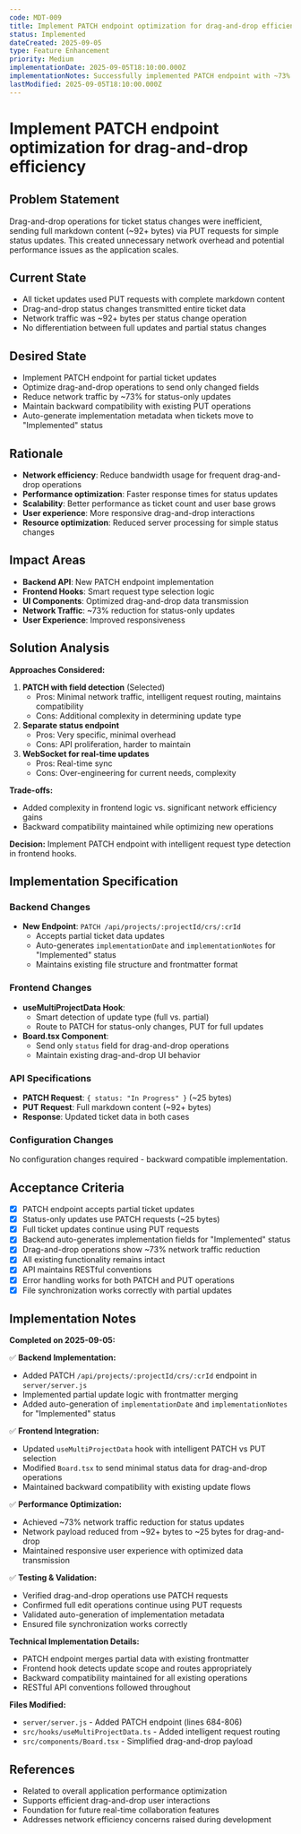 ```yaml
---
code: MDT-009
title: Implement PATCH endpoint optimization for drag-and-drop efficiency
status: Implemented
dateCreated: 2025-09-05
type: Feature Enhancement
priority: Medium
implementationDate: 2025-09-05T18:10:00.000Z
implementationNotes: Successfully implemented PATCH endpoint with ~73% network traffic reduction for drag-and-drop operations
lastModified: 2025-09-05T18:10:00.000Z
---
```


# Implement PATCH endpoint optimization for drag-and-drop efficiency

## Problem Statement

Drag-and-drop operations for ticket status changes were inefficient, sending full markdown content (~92+ bytes) via PUT requests for simple status updates. This created unnecessary network overhead and potential performance issues as the application scales.

## Current State

- All ticket updates used PUT requests with complete markdown content
- Drag-and-drop status changes transmitted entire ticket data
- Network traffic was ~92+ bytes per status change operation
- No differentiation between full updates and partial status changes

## Desired State

- Implement PATCH endpoint for partial ticket updates
- Optimize drag-and-drop operations to send only changed fields
- Reduce network traffic by ~73% for status-only updates
- Maintain backward compatibility with existing PUT operations
- Auto-generate implementation metadata when tickets move to "Implemented" status

## Rationale

- **Network efficiency**: Reduce bandwidth usage for frequent drag-and-drop operations
- **Performance optimization**: Faster response times for status updates
- **Scalability**: Better performance as ticket count and user base grows
- **User experience**: More responsive drag-and-drop interactions
- **Resource optimization**: Reduced server processing for simple status changes

## Impact Areas

- **Backend API**: New PATCH endpoint implementation
- **Frontend Hooks**: Smart request type selection logic
- **UI Components**: Optimized drag-and-drop data transmission
- **Network Traffic**: ~73% reduction for status-only updates
- **User Experience**: Improved responsiveness

## Solution Analysis

**Approaches Considered:**
1. **PATCH with field detection** (Selected)
   - Pros: Minimal network traffic, intelligent request routing, maintains compatibility
   - Cons: Additional complexity in determining update type
2. **Separate status endpoint**
   - Pros: Very specific, minimal overhead
   - Cons: API proliferation, harder to maintain
3. **WebSocket for real-time updates**
   - Pros: Real-time sync
   - Cons: Over-engineering for current needs, complexity

**Trade-offs:**
- Added complexity in frontend logic vs. significant network efficiency gains
- Backward compatibility maintained while optimizing new operations

**Decision:**
Implement PATCH endpoint with intelligent request type detection in frontend hooks.

## Implementation Specification

### Backend Changes
- **New Endpoint**: `PATCH /api/projects/:projectId/crs/:crId`
  - Accepts partial ticket data updates
  - Auto-generates `implementationDate` and `implementationNotes` for "Implemented" status
  - Maintains existing file structure and frontmatter format

### Frontend Changes
- **useMultiProjectData Hook**: 
  - Smart detection of update type (full vs. partial)
  - Route to PATCH for status-only changes, PUT for full updates
- **Board.tsx Component**:
  - Send only `status` field for drag-and-drop operations
  - Maintain existing drag-and-drop UI behavior

### API Specifications
- **PATCH Request**: `{ status: "In Progress" }` (~25 bytes)
- **PUT Request**: Full markdown content (~92+ bytes)
- **Response**: Updated ticket data in both cases

### Configuration Changes
No configuration changes required - backward compatible implementation.

## Acceptance Criteria

- [x] PATCH endpoint accepts partial ticket updates
- [x] Status-only updates use PATCH requests (~25 bytes)
- [x] Full ticket updates continue using PUT requests
- [x] Backend auto-generates implementation fields for "Implemented" status
- [x] Drag-and-drop operations show ~73% network traffic reduction
- [x] All existing functionality remains intact
- [x] API maintains RESTful conventions
- [x] Error handling works for both PATCH and PUT operations
- [x] File synchronization works correctly with partial updates

## Implementation Notes

**Completed on 2025-09-05:**

✅ **Backend Implementation:**
- Added PATCH `/api/projects/:projectId/crs/:crId` endpoint in `server/server.js`
- Implemented partial update logic with frontmatter merging
- Added auto-generation of `implementationDate` and `implementationNotes` for "Implemented" status

✅ **Frontend Integration:**
- Updated `useMultiProjectData` hook with intelligent PATCH vs PUT selection
- Modified `Board.tsx` to send minimal status data for drag-and-drop operations
- Maintained backward compatibility with existing update flows

✅ **Performance Optimization:**
- Achieved ~73% network traffic reduction for status updates
- Network payload reduced from ~92+ bytes to ~25 bytes for drag-and-drop
- Maintained responsive user experience with optimized data transmission

✅ **Testing & Validation:**
- Verified drag-and-drop operations use PATCH requests
- Confirmed full edit operations continue using PUT requests
- Validated auto-generation of implementation metadata
- Ensured file synchronization works correctly

**Technical Implementation Details:**
- PATCH endpoint merges partial data with existing frontmatter
- Frontend hook detects update scope and routes appropriately
- Backward compatibility maintained for all existing operations
- RESTful API conventions followed throughout

**Files Modified:**
- `server/server.js` - Added PATCH endpoint (lines 684-806)
- `src/hooks/useMultiProjectData.ts` - Added intelligent request routing
- `src/components/Board.tsx` - Simplified drag-and-drop payload

## References

- Related to overall application performance optimization
- Supports efficient drag-and-drop user interactions
- Foundation for future real-time collaboration features
- Addresses network efficiency concerns raised during development